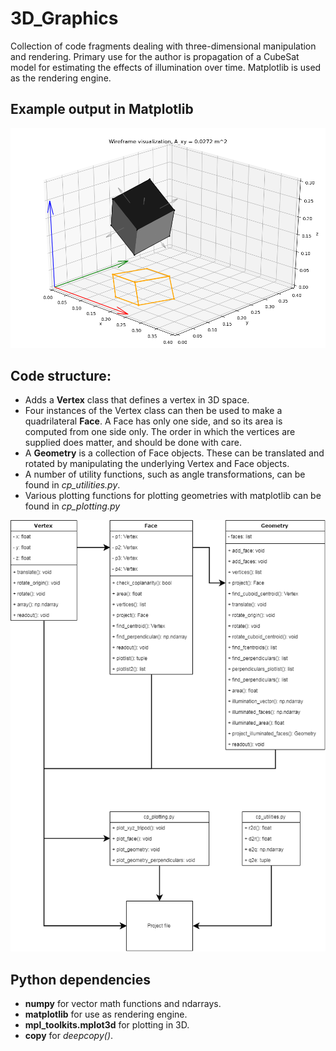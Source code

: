 # 3D_Graphics
Collection of code fragments dealing with three-dimensional manipulation and rendering. Primary use for the author is propagation of a CubeSat model for estimating the effects of illumination over time. Matplotlib is used as the rendering engine.

## Example output in Matplotlib
![alt text](./example1.png?raw=true)

## Code structure: 
 * Adds a **Vertex** class that defines a vertex in 3D space. 
 * Four instances of the Vertex class can then be used to make a quadrilateral **Face**. A Face has only one side, and so its area is computed from one side only. The order in which the vertices are supplied does matter, and should be done with care.
 * A **Geometry** is a collection of Face objects. These can be translated and rotated by manipulating the underlying Vertex and Face objects. 
 * A number of utility functions, such as angle transformations, can be found in *cp_utilities.py*.
 * Various plotting functions for plotting geometries with matplotlib can be found in *cp_plotting.py*
 
![alt text](./layout1.2.png?raw=true)

## Python dependencies
 * **numpy** for vector math functions and ndarrays.
 * **matplotlib** for use as rendering engine. 
 * **mpl_toolkits.mplot3d** for plotting in 3D.
 * **copy** for *deepcopy()*.